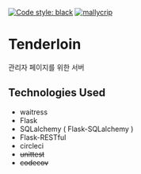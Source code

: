 [![Code style: black](https://img.shields.io/badge/code%20style-black-000000.svg)](https://github.com/psf/black)
[![mallycrip](https://circleci.com/gh/mallycrip/Tenderloin.svg?style=svg)](https://circleci.com/gh/mallycrip/Tenderloin)

# Tenderloin
관리자 페이지를 위한 서버

## Technologies Used
- waitress
- Flask
- SQLalchemy ( Flask-SQLalchemy )
- Flask-RESTful
- circleci
- ~~unittest~~
- ~~codecov~~
